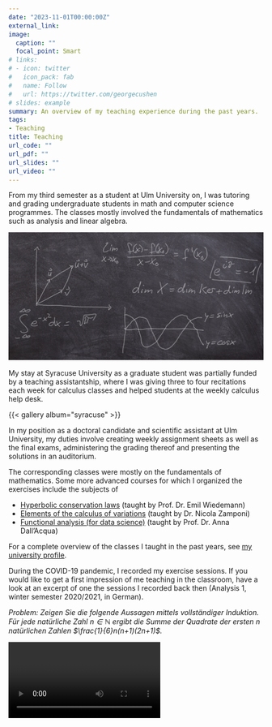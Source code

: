 ```yaml
---
date: "2023-11-01T00:00:00Z"
external_link: 
image: 
  caption: ""
  focal_point: Smart
# links:
# - icon: twitter
#   icon_pack: fab
#   name: Follow
#   url: https://twitter.com/georgecushen
# slides: example
summary: An overview of my teaching experience during the past years.
tags:
- Teaching
title: Teaching
url_code: ""
url_pdf: ""
url_slides: ""
url_video: ""
---
```


From my third semester as a student at Ulm University on, I was tutoring and grading undergraduate students in math and computer science programmes. The classes mostly involved the fundamentals of mathematics such as analysis and linear algebra.

![image](LA_Analysis.jpg)

My stay at Syracuse University as a graduate student was partially funded by a teaching assistantship, where I was giving three to four recitations each week for calculus classes and helped students at the weekly calculus help desk. 

{{< gallery album="syracuse" >}}

In my position as a doctoral candidate and scientific assistant at Ulm University, my duties involve creating weekly assignment sheets as well as the final exams, administering the grading thereof and presenting the solutions in an auditorium.

The corresponding classes were mostly on the fundamentals of mathematics. Some more advanced courses for which I organized the exercises include the subjects of

*	[Hyperbolic conservation laws](https://www.uni-ulm.de/en/ws20-1/hyperbolic-conservation-laws/) (taught by Prof. Dr. Emil Wiedemann)
*	[Elements of the calculus of variations](https://www.uni-ulm.de/en/mawi/iaa/lehre/ss-23/elements-of-calculus-of-variations/) (taught by Dr. Nicola Zamponi)
*	[Functional analysis (for data science)](https://www.uni-ulm.de/en/mawi/iaa/lehre/ws-23-24/functional-analysis/) (taught by Prof. Dr. Anna Dall’Acqua)

For a complete overview of the classes I taught in the past years, see [my university profile](https://www.uni-ulm.de/en/mawi/iaa/members/raphael-wagner/).

During the COVID-19 pandemic, I recorded my exercise sessions. If you would like to get a first impression of me teaching in the classroom, have a look at an excerpt of one the sessions I recorded back then (Analysis 1, winter semester 2020/2021, in German).

_Problem: Zeigen Sie die folgende Aussagen mittels vollständiger Induktion.
Für jede natürliche Zahl $n\in\mathbb{N}$ ergibt die Summe der Quadrate der ersten $n$ natürlichen Zahlen $\frac{1}{6}n(n+1)(2n+1)$._

<video src="exercise_excerpt.mp4" controls="controls" style="max-width: 730px;">
</video>

